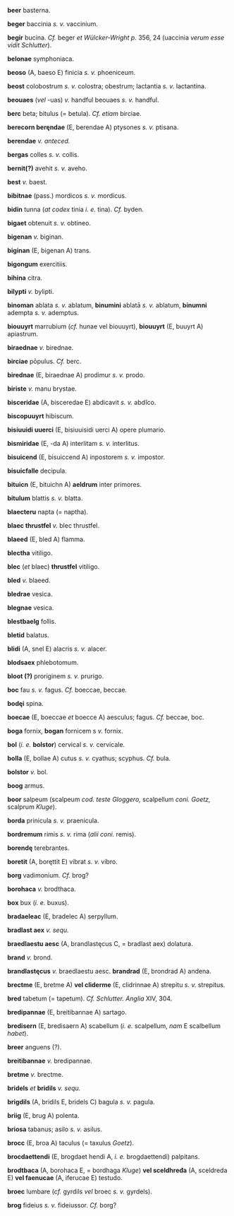 **beer** basterna.

**beger** baccinia *s. v.* vaccinium.

**begir** bucina. *Cf.* beger *et Wülcker-Wright p.* 356, 24 (uaccinia
*verum esse vidit Schlutter*).

**belonae** symphoniaca.

**beoso** (A, baeso E) finicia *s. v.* phoeniceum.

**beost** colobostrum *s. v.* colostra; obestrum; lactantia *s. v.*
lactantina.

**beouaes** (*vel* -uas) *v.* handful beouaes *s. v.* handful.

**berc** beta; bitulus (= betula). *Cf. etiam* birciae.

**berecorn beręndae** (E, berendae A) ptysones *s. v.* ptisana.

**berendae** *v. anteced.*

**bergas** colles *s. v.* collis.

**bernit(?)**  avehit *s. v.* aveho.

**best** *v.* baest.

**bibitnae** (pass.) mordicos *s. v.* mordicus.

**bidin** tunna (*at codex* tinia *i. e.* tina). *Cf.* byden.

**bigaet** obtenuit *s. v.* obtineo.

**bigenan** *v.* biginan.

**biginan** (E, bigenan A) trans.

**bigongum** exercitiis.

**bihina** citra.

**bilypti** *v.* bylipti.

**binoman** ablata *s. v.* ablatum, **binumini** ablatā *s. v.* ablatum,
**binumni** adempta *s. v.* ademptus.

**biouuyrt** marrubium (*cf.* hunae vel biouuyrt), **biouuyrt** (E,
buuyrt A) apiastrum.

**biraednae** *v.* birednae.

**birciae** pōpulus. *Cf.* berc.

**birednae** (E, biraednae A) prodimur *s. v.* prodo.

**biriste** *v.* manu brystae.

**bisceridae** (A, bisceredae E) abdicavit *s. v.* abdĭco.

**biscopuuyrt** hibiscum.

**bisiuuidi uuerci** (E, bisiuuisidi uerci A) opere plumario.

**bismiridae** (E, -da A) interlitam *s. v.* interlitus.

**bisuicend** (E, bisuiccend A) inpostorem *s. v.* impostor.

**bisuicfalle** decipula.

**bituicn** (E, bituichn A) **aeldrum** inter primores.

**bitulum** blattis *s. v.* blatta.

**blaecteru** napta (= naptha).

**blaec thrustfel** *v.* blec thrustfel.

**blaeed** (E, bled A) flamma.

**blectha** vitiligo.

**blec** (*et* blaec) **thrustfel** vitiligo.

**bled** *v.* blaeed.

**bledrae** vesica.

**blegnae** vesica.

**blestbaelg** follis.

**bletid** balatus.

**blidi** (A, snel E) alacris *s. v.* alacer.

**blodsaex** phlebotomum.

**bloot (?)** proriginem *s. v.* prurigo.

**boc** fau *s. v.* fagus. *Cf.* boeccae, beccae.

**bodęi** spina.

**boecae** (E, boeccae *et* boecce A) aesculus; fagus. *Cf.* beccae,
boc.

**boga** fornix, **bogan** fornicem s *v.* fornix.

**bol** (*i. e.* **bolstor**) cervical *s. v.* cervicale.

**bolla** (E, bollae A) cutus *s. v.* cyathus; scyphus. *Cf.* bula.

**bolstor** *v.* bol.

**boog** armus.

**boor** salpeum (scalpeum *cod. teste Gloggero,* scalpellum *coni.
Goetz,* scalprum *Kluge*).

**borda** prinicula *s. v.* praenicula.

**bordremum** rimis *s. v.* rima (*alii coni.* remis).

**borendę** terebrantes.

**boretit** (A, boręttit E) vibrat *s. v.* vibro.

**borg** vadimonium. *Cf.* brog?

**borohaca** *v.* brodthaca.

**box** bux (*i. e.* buxus).

**bradaeleac** (E, bradelec A) serpyllum.

**bradlast aex** *v. sequ.*

**braedlaestu aesc** (A, brandlastęcus C, = bradlast aex) dolatura.

**brand** *v.* brond.

**brandlastęcus** *v.* braedlaestu aesc. **brandrad** (E, brondrad A)
andena.

**brectme** (E, bretme A) **vel cliderme** (E, clidrinnae A) strepitu
*s. v.* strepitus.

**bred** tabetum (= tapetum). *Cf. Schlutter. Anglia* XIV, 304.

**bredipannae** (E, breitibannae A) sartago.

**bredisern** (E, bredisaern A) scabellum (*i. e.* scalpellum, *nam* E
scalbellum *habet*).

**breer** anguens (?).

**breitibannae** *v.* bredipannae.

**bretme** *v.* brectme.

**bridels** *et* **bridils** *v. sequ.*

**brigdils** (A, bridils E, bridels C) bagula *s. v.* pagula.

**briig** (E, brug A) polenta.

**briosa** tabanus; asilo *s. v.* asilus.

**brocc** (E, broa A) taculus (= taxulus *Goetz*).

**brocdaettendi** (E, brogdaet hendi A, *i. e.* brogdaettendi)
palpitans.

**brodtbaca** (A, borohaca E, = bordhaga *Kluge*) **vel sceldhređa** (A,
sceldreda E) **vel faenucae** (A, iferucae E) testudo.

**broec** lumbare (*cf.* gyrdils *vel* broec *s. v.* gyrdels).

**brog** fideius *s. v.* fideiussor. *Cf.* borg?
